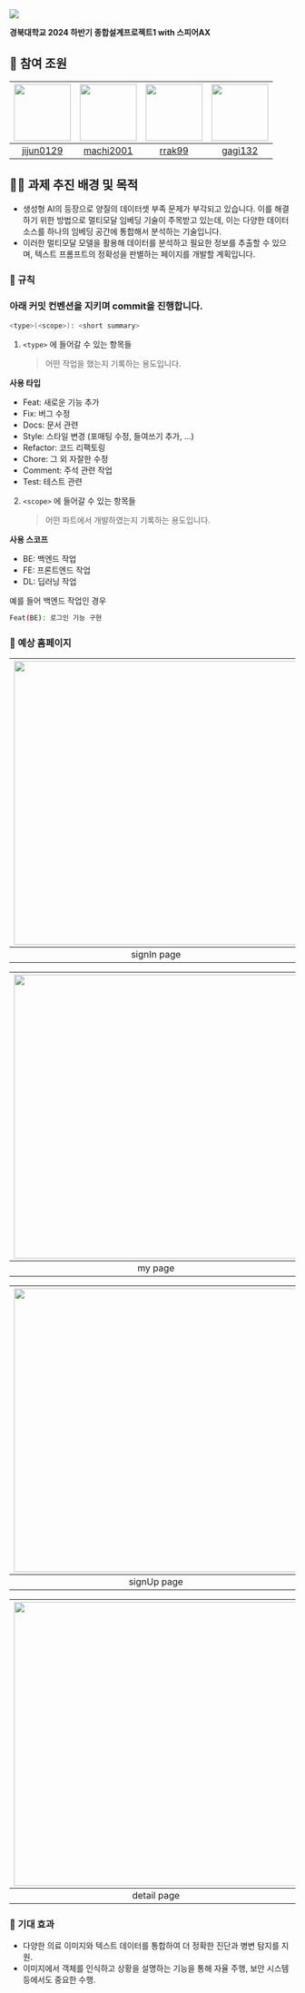 <img src="https://capsule-render.vercel.app/api?type=cylinder&color=E3A6AE&height=140&section=header&text=멀티모달%20임베딩을%20활용한-nl-이미지%20속%20객체%20특성%20식별%20및%20텍스트%20프롬프트%20생성&fontcolor=363636&fontSize=30" />

**경북대학교 2024 하반기 종합설계프로젝트1 with 스피어AX**

## 🚩 참여 조원

| [<img src="https://github.com/jijun0129.png" width="100px">](https://github.com/jijun0129) | [<img src="https://github.com/machi2001.png" width="100px">](https://github.com/machi2001) | [<img src="https://github.com/rrak99.png" width="100px">](https://github.com/rrak99) | [<img src="https://github.com/gagi132.png" width="100px">](https://github.com/gagi132) |
| :----------------------------------------------------------------------------------------: | :----------------------------------------------------------------------------------------: | :----------------------------------------------------------------------------------: | :------------------------------------------------------------------------------------: |
|                         [jijun0129](https://github.com/jijun0129)                          |                         [machi2001](https://github.com/machi2001)                          |                         [rrak99](https://github.com/rrak99)                          |                         [gagi132](https://github.com/gagi132)                          |

## 👩‍🔧 과제 추진 배경 및 목적

- 생성형 AI의 등장으로 양질의 데이터셋 부족 문제가 부각되고 있습니다. 이를 해결하기 위한 방법으로 멀티모달 임베딩 기술이 주목받고 있는데, 이는 다양한 데이터 소스를 하나의 임베딩 공간에 통합해서 분석하는 기술입니다.
- 이러한 멀티모달 모델을 활용해 데이터를 분석하고 필요한 정보를 추출할 수 있으며, 텍스트 프롬프트의 정확성을 판별하는 페이지를 개발할 계획입니다.

### 📌 규칙

### 아래 커밋 컨벤션을 지키며 commit을 진행합니다.

```bash
<type>(<scope>): <short summary>
```

1. `<type>` 에 들어갈 수 있는 항목들
   > 어떤 작업을 했는지 기록하는 용도입니다.

**사용 타입**

- Feat: 새로운 기능 추가
- Fix: 버그 수정
- Docs: 문서 관련
- Style: 스타일 변경 (포매팅 수정, 들여쓰기 추가, …)
- Refactor: 코드 리팩토링
- Chore: 그 외 자잘한 수정
- Comment: 주석 관련 작업
- Test: 테스트 관련

2. `<scope>` 에 들어갈 수 있는 항목들
   > 어떤 파트에서 개발하였는지 기록하는 용도입니다.

**사용 스코프**

- BE: 백엔드 작업
- FE: 프론트엔드 작업
- DL: 딥러닝 작업

예를 들어 백엔드 작업인 경우

```bash
Feat(BE): 로그인 기능 구현
```

### 📄 예상 홈페이지

| [<img src="https://i.ibb.co/DK5cRB4/sign-In-page.png" width="500px">](#) | [<img src="https://i.ibb.co/SdpVs8T/main-page-2.png" width="500px">](#) |
| :---------------------------------------------------------------------: | :---------------------------------------------------------------------: |
|                                signIn page                                |                                main page                                |

| [<img src="https://i.ibb.co/qdGkvW8/my-page-1.png" width="500px">](#) | [<img src="https://i.ibb.co/LJB1Fkv/bookmark-page-1.png" width="500px">](#) |
| :-----------------------------------------------------------------: | :-----------------------------------------------------------------------: |
|                               my page                               |                               bookmark page                               |

| [<img src="https://i.ibb.co/stxHtnM/sign-Up-page-1.png" width="500px">](#) | [<img src="https://i.ibb.co/Tm5CzDr/result-page-1.png" width="500px">](#) |
| :---------------------------------------------------------------------: | :---------------------------------------------------------------------: |
|                               signUp page                               |                               result page                               |

| [<img src="https://i.ibb.co/TLpgsR7/detail-page-1.png" width="500px">](#) | [<img src="https://i.ibb.co/74n6TsJ/bookmark-detail-page.png" width="500px">](#) |
| :---------------------------------------------------------------------: | :---------------------------------------------------------------------: |
|                               detail page                               |                               bookmark detail page                       |

### 🚀 기대 효과

- 다양한 의료 이미지와 텍스트 데이터를 통합하여 더 정확한 진단과 병변 탐지를 지원.
- 이미지에서 객체를 인식하고 상황을 설명하는 기능을 통해 자율 주행, 보안 시스템 등에서도 중요한 수행.
